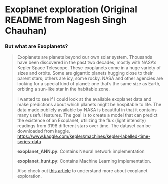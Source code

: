 # Exoplanet exploration (Original README from Nagesh Singh Chauhan)

### But what are Exoplanets?

> Exoplanets are planets beyond our own solar system. Thousands have been discovered in the past two decades, mostly with NASA’s Kepler Space Telescope.
These exoplanets come in a huge variety of sizes and orbits. Some are gigantic planets hugging close to their parent stars; others are icy, some rocky. NASA and other agencies are looking for a special kind of planet: one that’s the same size as Earth, orbiting a sun-like star in the habitable zone.
>
> I wanted to see if I could look at the available exoplanet data and make predictions about which planets might be hospitable to life. The data made publicly available by NASA is beautiful in that it contains many useful features. The goal is to create a model that can predict the existence of an Exoplanet, utilizing the flux (light intensity) readings from 3198 different stars over time.
> The dataset can be downloaded from kaggle. https://www.kaggle.com/keplersmachines/kepler-labelled-time-series-data
>
> **exoplanet_ANN.py**: Contains Neural network implementation
>
> **exoplanet_hunt.py**: Contains Machine Learning implementation.
>
> Also check out [this article](https://www.theaidream.com/post/exoplanet-exploration-using-machine-learning) to understand more about exoplanet exploration.
